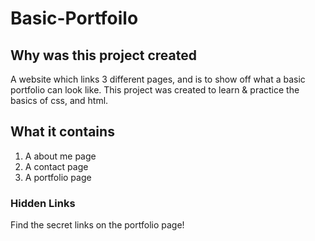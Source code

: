 # Basic-Portfoilo

## Why was this project created
A website which links 3 different pages, and is to show off what a basic portfolio can look like.
This project was created to learn & practice the basics of css, and html.

## What it contains
1. A about me page
2. A contact page
3. A portfolio page

### Hidden Links
Find the secret links on the portfolio page!

